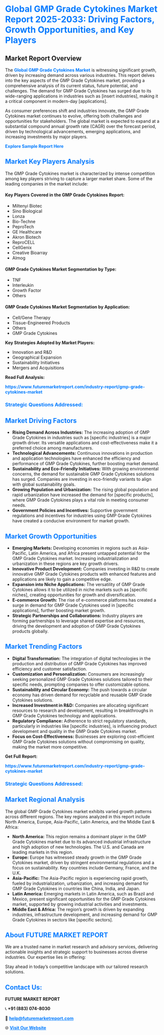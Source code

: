 <h1 style="color: #007BFF;">Global GMP Grade Cytokines Market Report 2025-2033: Driving Factors, Growth Opportunities, and Key Players</h1>

<section id="overview">
<h2>Market Report Overview</h2>
<p>The <a href="https://www.futuremarketreport.com/industry-report/gmp-grade-cytokines-market" style="color: #007BFF; text-decoration: none;"><strong>Global GMP Grade Cytokines Market</strong></a> is witnessing significant growth, driven by increasing demand across various industries. This report delves into the key aspects of the GMP Grade Cytokines market, providing a comprehensive analysis of its current status, future potential, and challenges. The demand for GMP Grade Cytokines has surged due to its wide-ranging applications in industries such as [insert industries], making it a critical component in modern-day [applications].</p>
<p>As consumer preferences shift and industries innovate, the GMP Grade Cytokines market continues to evolve, offering both challenges and opportunities for stakeholders. The global market is expected to expand at a substantial compound annual growth rate (CAGR) over the forecast period, driven by technological advancements, emerging applications, and increasing investments by major players.</p>
</section>

<section id="overview">
<p><a href="https://www.futuremarketreport.com/request-sample/reportId=123205" style="color: #007BFF; text-decoration: none;"><strong>Explore Sample Report Here</strong></a></p>
</section>

<section id="key-players">
<h2 style="color: #007BFF;">Market Key Players Analysis</h2>
<p>The GMP Grade Cytokines market is characterized by intense competition among key players striving to capture a larger market share. Some of the leading companies in the market include:</p>
<h4>Key Players Covered in the GMP Grade Cytokines Report:</h4>
<ul><li>Miltenyi Biotec</li><li>Sino Biological</li><li>Lonza</li><li>Bio-Techne</li><li>PeproTech</li><li>GE Healthcare</li><li>Akron Biotech</li><li>ReproCELL</li><li>CellGenix</li><li>Creative Bioarray</li><li>Almog</li></ul>
<h4>GMP Grade Cytokines Market Segmentation by Type:</h4>
<ul><li>TNF</li><li>Interleukin</li><li>Growth Factor</li><li>Others</li></ul>

<h4>GMP Grade Cytokines Market Segmentation by Application:</h4>
<ul><li>Cell/Gene Therapy</li><li>Tissue-Engineered Products</li><li>Others</li><li>GMP Grade Cytokines</li></ul>
<p><strong>Key Strategies Adopted by Market Players:</strong></p>
<ul>
<li>Innovation and R&D</li>
<li>Geographical Expansion</li>
<li>Sustainability Initiatives</li>
<li>Mergers and Acquisitions</li>
</ul>
</section>

<section>
<p><strong>Read Full Analysis: </strong></p><a href="https://www.futuremarketreport.com/industry-report/gmp-grade-cytokines-market" style="color: #007BFF; text-decoration: none;"><strong>https://www.futuremarketreport.com/industry-report/gmp-grade-cytokines-market</strong></a>
<h3 style="color: #007BFF;">Strategic Questions Addressed:</h3>
</section>

<section id="driving-factors">
<h2 style="color: #007BFF;">Market Driving Factors</h2>
<ul>
<li><strong>Rising Demand Across Industries:</strong> The increasing adoption of GMP Grade Cytokines in industries such as [specific industries] is a major growth driver. Its versatile applications and cost-effectiveness make it a preferred choice among manufacturers.</li>
<li><strong>Technological Advancements:</strong> Continuous innovations in production and application technologies have enhanced the efficiency and performance of GMP Grade Cytokines, further boosting market demand.</li>
<li><strong>Sustainability and Eco-Friendly Initiatives:</strong> With growing environmental concerns, the demand for sustainable GMP Grade Cytokines solutions has surged. Companies are investing in eco-friendly variants to align with global sustainability goals.</li>
<li><strong>Growing Population and Urbanization:</strong> The rising global population and rapid urbanization have increased the demand for [specific products], where GMP Grade Cytokines plays a vital role in meeting consumer needs.</li>
<li><strong>Government Policies and Incentives:</strong> Supportive government regulations and incentives for industries using GMP Grade Cytokines have created a conducive environment for market growth.</li>
</ul>
</section>

<section id="growth-opportunities">
<h2 style="color: #007BFF;">Market Growth Opportunities</h2>
<ul>
<li><strong>Emerging Markets:</strong> Developing economies in regions such as Asia-Pacific, Latin America, and Africa present untapped potential for the GMP Grade Cytokines market. Increasing industrialization and urbanization in these regions are key growth drivers.</li>
<li><strong>Innovative Product Development:</strong> Companies investing in R&D to create innovative GMP Grade Cytokines products with enhanced features and applications are likely to gain a competitive edge.</li>
<li><strong>Expansion into Niche Applications:</strong> The versatility of GMP Grade Cytokines allows it to be utilized in niche markets such as [specific niches], creating opportunities for growth and diversification.</li>
<li><strong>E-commerce Growth:</strong> The rise of e-commerce platforms has created a surge in demand for GMP Grade Cytokines used in [specific applications], further boosting market growth.</li>
<li><strong>Strategic Partnerships and Collaborations:</strong> Industry players are forming partnerships to leverage shared expertise and resources, driving the development and adoption of GMP Grade Cytokines products globally.</li>
</ul>
</section>

<section id="trending-factors">
<h2 style="color: #007BFF;">Market Trending Factors</h2>
<ul>
<li><strong>Digital Transformation:</strong> The integration of digital technologies in the production and distribution of GMP Grade Cytokines has improved efficiency and customer satisfaction.</li>
<li><strong>Customization and Personalization:</strong> Consumers are increasingly seeking personalized GMP Grade Cytokines solutions tailored to their specific needs, prompting companies to offer customizable options.</li>
<li><strong>Sustainability and Circular Economy:</strong> The push towards a circular economy has driven demand for recyclable and reusable GMP Grade Cytokines solutions.</li>
<li><strong>Increased Investment in R&D:</strong> Companies are allocating significant resources to research and development, resulting in breakthroughs in GMP Grade Cytokines technology and applications.</li>
<li><strong>Regulatory Compliance:</strong> Adherence to strict regulatory standards, particularly in industries like [specific industries], is influencing product development and quality in the GMP Grade Cytokines market.</li>
<li><strong>Focus on Cost-Effectiveness:</strong> Businesses are exploring cost-efficient GMP Grade Cytokines solutions without compromising on quality, making the market more competitive.</li>
</ul>
</section>

<section>
<p><strong>Get Full Report: </strong></p><a href="https://www.futuremarketreport.com/industry-report/gmp-grade-cytokines-market" style="color: #007BFF; text-decoration: none;"><strong>https://www.futuremarketreport.com/industry-report/gmp-grade-cytokines-market</strong></a>
<h3 style="color: #007BFF;">Strategic Questions Addressed:</h3>
</section>


<section id="regional-analysis">
<h2 style="color: #007BFF;">Market Regional Analysis</h2>
<p>The global GMP Grade Cytokines market exhibits varied growth patterns across different regions. The key regions analyzed in this report include North America, Europe, Asia-Pacific, Latin America, and the Middle East & Africa:</p>
<ul>
<li><strong>North America:</strong> This region remains a dominant player in the GMP Grade Cytokines market due to its advanced industrial infrastructure and high adoption of new technologies. The U.S. and Canada are leading markets in this region.</li>
<li><strong>Europe:</strong> Europe has witnessed steady growth in the GMP Grade Cytokines market, driven by stringent environmental regulations and a focus on sustainability. Key countries include Germany, France, and the U.K.</li>
<li><strong>Asia-Pacific:</strong> The Asia-Pacific region is experiencing rapid growth, fueled by industrialization, urbanization, and increasing demand for GMP Grade Cytokines in countries like China, India, and Japan.</li>
<li><strong>Latin America:</strong> Emerging markets in Latin America, such as Brazil and Mexico, present significant opportunities for the GMP Grade Cytokines market, supported by growing industrial activities and investments.</li>
<li><strong>Middle East & Africa:</strong> The region’s growth is driven by expanding industries, infrastructure development, and increasing demand for GMP Grade Cytokines in sectors like [specific sectors].</li>
</ul>
</section>

<footer>
<h2 style="color: #007BFF;">About FUTURE MARKET REPORT</h2>
<p>We are a trusted name in market research and advisory services, delivering actionable insights and strategic support to businesses across diverse industries. Our expertise lies in offering:</p>

<p>Stay ahead in today’s competitive landscape with our tailored research solutions.</p>

<h2 style="color: #007BFF;">Contact Us:</h2>
<p><strong>FUTURE MARKET REPORT</strong></p>
<p>📞 <strong>+91 (883) 074-8030</strong></p>
<p>📧 <strong><a href="mailto:help@futuremarketreport.com" style="color: #007BFF;">help@futuremarketreport.com</a></strong></p>
<p>🌐 <strong><a href="https://www.futuremarketreport.com/" style="color: #007BFF;">Visit Our Website</a></strong></p>
</footer>